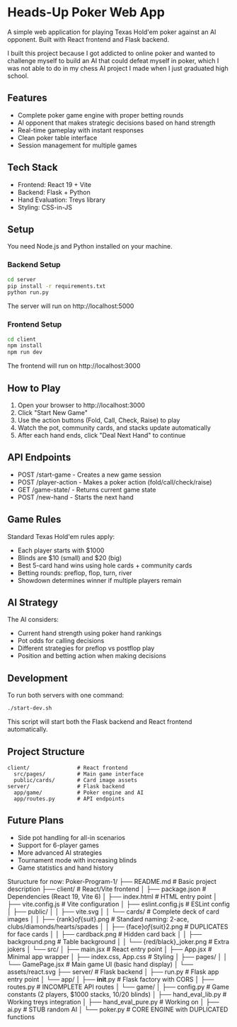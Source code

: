 ﻿# Heads-Up Poker Web App

A simple web application for playing Texas Hold'em poker against an AI opponent. Built with React frontend and Flask backend.

I built this project because I got addicted to online poker and wanted to challenge myself to build an AI that could defeat myself in poker, which I was not able to do in my chess AI project I made when I just graduated high school.

## Features

- Complete poker game engine with proper betting rounds
- AI opponent that makes strategic decisions based on hand strength
- Real-time gameplay with instant responses
- Clean poker table interface
- Session management for multiple games

## Tech Stack

- Frontend: React 19 + Vite
- Backend: Flask + Python
- Hand Evaluation: Treys library
- Styling: CSS-in-JS

## Setup

You need Node.js and Python installed on your machine.

### Backend Setup
```bash
cd server
pip install -r requirements.txt
python run.py
```

The server will run on http://localhost:5000

### Frontend Setup
```bash
cd client
npm install
npm run dev
```

The frontend will run on http://localhost:3000

## How to Play

1. Open your browser to http://localhost:3000
2. Click "Start New Game" 
3. Use the action buttons (Fold, Call, Check, Raise) to play
4. Watch the pot, community cards, and stacks update automatically
5. After each hand ends, click "Deal Next Hand" to continue

## API Endpoints

- POST /start-game - Creates a new game session
- POST /player-action - Makes a poker action (fold/call/check/raise)
- GET /game-state/<id> - Returns current game state
- POST /new-hand - Starts the next hand

## Game Rules

Standard Texas Hold'em rules apply:
- Each player starts with $1000
- Blinds are $10 (small) and $20 (big)
- Best 5-card hand wins using hole cards + community cards
- Betting rounds: preflop, flop, turn, river
- Showdown determines winner if multiple players remain

## AI Strategy

The AI considers:
- Current hand strength using poker hand rankings
- Pot odds for calling decisions
- Different strategies for preflop vs postflop play
- Position and betting action when making decisions

## Development

To run both servers with one command:
```bash
./start-dev.sh
```

This script will start both the Flask backend and React frontend automatically.

## Project Structure

```
client/               # React frontend
  src/pages/          # Main game interface
  public/cards/       # Card image assets
server/               # Flask backend  
  app/game/           # Poker engine and AI
  app/routes.py       # API endpoints
```

## Future Plans

- Side pot handling for all-in scenarios
- Support for 6-player games
- More advanced AI strategies
- Tournament mode with increasing blinds
- Game statistics and hand history 

Sturucture for now:
Poker-Program-1/
├── README.md                                 # Basic project description
├── client/                                   # React/Vite frontend
│   ├── package.json                          # Dependencies (React 19, Vite 6)
│   ├── index.html                            # HTML entry point
│   ├── vite.config.js                        # Vite configuration
│   ├── eslint.config.js                      # ESLint config
│   ├── public/
│   │   ├── vite.svg
│   │   └── cards/                            # Complete deck of card images
│   │       ├── {rank}_of_{suit}.png          # Standard naming: 2-ace, clubs/diamonds/hearts/spades
│   │       ├── {face}_of_{suit}2.png         # DUPLICATES for face cards
│   │       ├── cardback.png                  # Hidden card back
│   │       ├── background.png                # Table background
│   │       └── {red/black}_joker.png         # Extra jokers
│   └── src/
│       ├── main.jsx                          # React entry point
│       ├── App.jsx                           # Minimal app wrapper
│       ├── index.css, App.css                # Styling
│       ├── pages/
│       │   └── GamePage.jsx                  # Main game UI (basic hand display)
│       └── assets/react.svg
├── server/                                    # Flask backend
│   ├── run.py                                # Flask app entry point
│   └── app/
│       ├── __init__.py                       # Flask factory with CORS
│       ├── routes.py                         # INCOMPLETE API routes
│       └── game/
│           ├── config.py                     # Game constants (2 players, $1000 stacks, $10/$20 blinds)
│           ├── hand_eval_lib.py              # Working treys integration
│           ├── hand_eval_pure.py             # Working on
│           ├── ai.py                         # STUB random AI
│           └── poker.py                      # CORE ENGINE with DUPLICATED functions